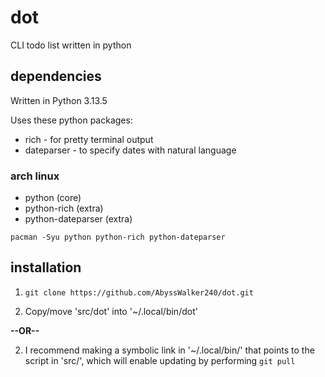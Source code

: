 # dot

CLI todo list written in python

## dependencies

Written in Python 3.13.5

Uses these python packages:
* rich - for pretty terminal output
* dateparser - to specify dates with natural language

### arch linux
* python            (core)
* python-rich       (extra)
* python-dateparser (extra)

``pacman -Syu python python-rich python-dateparser``

## installation

1) ``git clone https://github.com/AbyssWalker240/dot.git``

2) Copy/move 'src/dot' into '\~/.local/bin/dot'

**--OR--**

2) I recommend making a symbolic link in '\~/.local/bin/' that points to the script in 'src/', which will enable updating by performing ``git pull``
